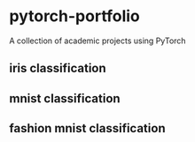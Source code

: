 # pytorch-portfolio
A collection of academic projects using PyTorch

## iris classification

## mnist classification

## fashion mnist classification
